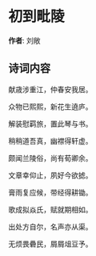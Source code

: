 # 初到毗陵

**作者**: 刘敞

## 诗词内容

献歳涉重江，仲春安我居。

众物已熙熙，新花生遶庐。

解装慰羁旅，置此琴与书。

稍稍道吾真，幽襟得轩虚。

颇闻兰陵俗，尚有荀卿余。

文章幸仰止，夙好今欲摅。

膏雨复应候，带经得耕锄。

歌成拟焱氏，赋就期相如。

出处方自尔，名声亦从渠。

无烦畏礨民，屑屑俎豆予。

